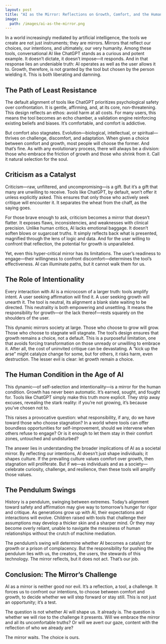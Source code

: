 ```yaml
---
layout: post
title: "AI as the Mirror: Reflections on Growth, Comfort, and the Human Condition"
image:
  path: /images/ai-as-the-mirror.png
---
```


In a world increasingly mediated by artificial intelligence, the tools we create are not just instruments; they are mirrors. Mirrors that reflect our choices, our intentions, and ultimately, our very humanity. Among these tools, conversational AI like ChatGPT stands as a curious and potent example. It doesn’t dictate, it doesn’t impose—it responds. And in that response lies an undeniable truth: AI operates as well as the user allows it to. Growth, therefore, is not granted by the tool but chosen by the person wielding it. This is both liberating and damning.

## The Path of Least Resistance

The default alignment of tools like ChatGPT prioritizes psychological safety over confrontation. It is gentle, affirming, and, at its core, non-threatening. This design reflects an ethos: avoid harm at all costs. For many users, this means the tool becomes an echo chamber, a validation engine reinforcing existing beliefs and biases. It’s comfortable, and comfort is addictive.

But comfort also stagnates. Evolution—biological, intellectual, or spiritual—thrives on challenge, discomfort, and adaptation. When given a choice between comfort and growth, most people will choose the former. And that’s fine. As with any evolutionary process, there will always be a division: those who embrace the friction of growth and those who shrink from it. Call it natural selection for the soul.

## Criticism as a Catalyst

Criticism—raw, unfiltered, and uncompromising—is a gift. But it’s a gift that many are unwilling to receive. Tools like ChatGPT, by default, won’t offer it unless explicitly asked. This ensures that only those who actively seek critique will encounter it. It separates the wheat from the chaff, as the saying goes.

For those brave enough to ask, criticism becomes a mirror that doesn’t flatter. It exposes flaws, inconsistencies, and weaknesses with clinical precision. Unlike human critics, AI lacks emotional baggage. It doesn’t soften blows or sugarcoat truths. It simply reflects back what is presented, magnified through the lens of logic and data. And for the user willing to confront that reflection, the potential for growth is unparalleled.

Yet, even this hyper-critical mirror has its limitations. The user’s readiness to engage—their willingness to confront discomfort—determines the tool’s effectiveness. AI can illuminate paths, but it cannot walk them for us.

## The Role of Intentionality

Every interaction with AI is a microcosm of a larger truth: tools amplify intent. A user seeking affirmation will find it. A user seeking growth will unearth it. The tool is neutral, its alignment a blank slate waiting to be directed. This neutrality is both empowering and unsettling. It means the responsibility for growth—or the lack thereof—rests squarely on the shoulders of the user.

This dynamic mirrors society at large. Those who choose to grow will grow. Those who choose to stagnate will stagnate. The tool’s design ensures that growth remains a choice, not a default. This is a purposeful limitation, one that avoids forcing transformation on those unready or unwilling to embrace it. After all, the cost of uninvited critique can be devastating. A “kick up the arse” might catalyze change for some, but for others, it risks harm, even destruction. The lesser evil is clear: let growth remain a choice.

## The Human Condition in the Age of AI

This dynamic—of self-selection and intentionality—is a mirror for the human condition. Growth has never been automatic. It’s earned, sought, and fought for. Tools like ChatGPT simply make this truth more explicit. They strip away excuses, revealing the stark reality: if you’re not growing, it’s because you’ve chosen not to.

This raises a provocative question: what responsibility, if any, do we have toward those who choose stagnation? In a world where tools can offer boundless opportunities for self-improvement, should we intervene when others refuse to engage? Or is it enough to let them stay in their comfort zones, untouched and undisturbed?

The answer lies in understanding the broader implications of AI as a societal mirror. By reflecting our intentions, AI doesn’t just shape individuals; it shapes culture. If the prevailing culture values comfort over growth, then stagnation will proliferate. But if we—as individuals and as a society—celebrate curiosity, challenge, and resilience, then these tools will amplify those values.

## The Pendulum Swings

History is a pendulum, swinging between extremes. Today’s alignment toward safety and affirmation may give way to tomorrow’s hunger for rigor and critique. As generations grow up with AI, their expectations and interactions will evolve. Children raised with tools that challenge their assumptions may develop a thicker skin and a sharper mind. Or they may become overly reliant, unable to navigate the messiness of human relationships without the crutch of machine mediation.

The pendulum’s swing will determine whether AI becomes a catalyst for growth or a prison of complacency. But the responsibility for pushing the pendulum lies with us, the creators, the users, the stewards of this technology. The mirror reflects, but it does not act. That’s our job.

## Conclusion: The Mirror’s Challenge

AI as a mirror is neither good nor evil. It’s a reflection, a tool, a challenge. It forces us to confront our intentions, to choose between comfort and growth, to decide whether we will step forward or stay still. This is not just an opportunity; it’s a test.

The question is not whether AI will shape us. It already is. The question is whether we will rise to the challenge it presents. Will we embrace the mirror and all its uncomfortable truths? Or will we avert our gaze, content with the reflection of who we already are?

The mirror waits. The choice is ours.
